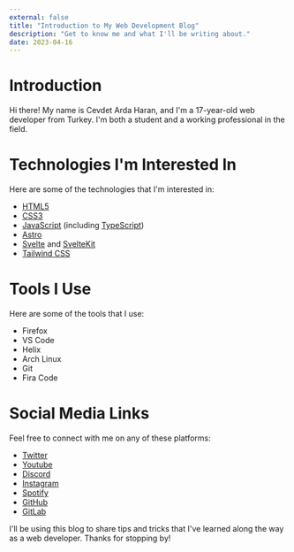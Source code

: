 ```yaml
---
external: false
title: "Introduction to My Web Development Blog"
description: "Get to know me and what I'll be writing about."
date: 2023-04-16
---
```


# Introduction

Hi there! My name is Cevdet Arda Haran, and I'm a 17-year-old web developer from Turkey. I'm both a student and a working professional in the field.

# Technologies I'm Interested In

Here are some of the technologies that I'm interested in:

- [HTML5](https://developer.mozilla.org/en-US/docs/Web/HTML)
- [CSS3](https://developer.mozilla.org/en-US/docs/Web/CSS)
- [JavaScript](https://developer.mozilla.org/en-US/docs/Web/JavaScript) (including [TypeScript](https://www.typescriptlang.org/))
- [Astro](https://astro.build/)
- [Svelte](https://svelte.dev/) and [SvelteKit](https://kit.svelte.dev/)
- [Tailwind CSS](https://tailwindcss.com/)

# Tools I Use

Here are some of the tools that I use:

- Firefox
- VS Code
- Helix
- Arch Linux
- Git
- Fira Code

# Social Media Links

Feel free to connect with me on any of these platforms:

- [Twitter](https://twitter.com/codewitharda)
- [Youtube](https://www.youtube.com/@CodeWithArda)
- [Discord](https://discord.gg/AvcyGKkd)
- [Instagram](https://www.instagram.com/cevdethaa/)
- [Spotify](https://open.spotify.com/user/31bxqrtglx7nvdy7zuhv2kbagisy)
- [GitHub](https://github.com/codewitharda)
- [GitLab](https://gitlab.com/codewitharda)

I'll be using this blog to share tips and tricks that I've learned along the way as a web developer. Thanks for stopping by!